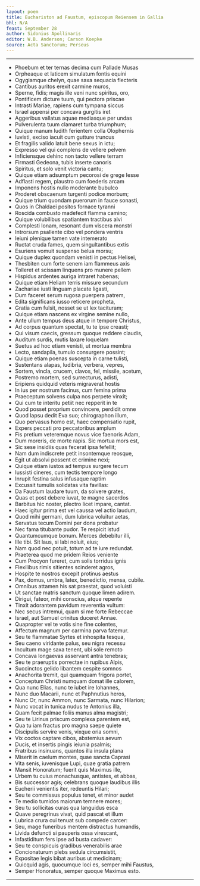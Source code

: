 ```yaml
---
layout: poem
title: Euchariston ad Faustum, episcopum Reiensem in Gallia
bhl: N/A
feast: September 28
author: Sidonius Apollinaris
editor: W.B. Anderson; Carson Koepke
source: Acta Sanctorum; Perseus
---
```


---

- Phoebum et ter ternas decima cum Pallade Musas
- Orpheaque et laticem simulatum fontis equini
- Ogygiamque chelyn, quae saxa sequacia flecteris
- Cantibus auritos erexit carmine muros,
- Sperne, fidis; magis ille veni nunc spiritus, oro,
- Pontificem dicture tuum, qui pectora priscae
- Intrasti Mariae, rapiens cum tympana siccus
- Israel appensi per concava gurgitis iret
- Aggeribus vallatus aquae mediasque per undas
- Pulverulenta tuum clamaret turba triumphum; 
- Quique manum Iudith ferientem colla Olophernis
- Iuvisti, exciso iacuit cum gutture truncus
- Et fragilis valido latuit bene sexus in ictu;
- Expresso vel qui complens de vellere pelvem
- Inficiensque dehinc non tacto vellere terram
- Firmasti Gedeona, tubis inserte canoris
- Spiritus, et solo venit victoria cantu;
- Quique etiam adsumptum pecorosi de grege Iesse
- Adflasti regem, plaustro cum foederis arcam
- Imponens hostis nullo moderante bubulco
- Proderet obscaenum turgenti podice morbum;
- Quique trium quondam puerorum in fauce sonasti,
- Quos in Chaldaei positos fornace tyranni
- Roscida combusto madefecit flamma camino;
- Quique volubilibus spatiantem tractibus alvi
- Complesti Ionam, resonant dum viscera monstri
- Introrsum psallente cibo vel pondera ventris
- Ieiuni plenique tamen vate intemerato
- Ructat cruda fames, quem singultantibus extis
- Esuriens vomuit suspenso belua morsu;
- Quique duplex quondam venisti in pectus Helisei,
- Thesbiten cum forte senem iam flammeus axis
- Tolleret et scissam linquens pro munere pellem
- Hispidus ardentes auriga intraret habenas;
- Quique etiam Heliam terris missure secundum
- Zachariae iusti linguam placate ligasti,
- Dum faceret serum rugosa puerpera patrem,
- Edita significans iusso reticere propheta,
- Gratia cum fulsit, nosset se ut lex tacituram;
- Quique etiam nascens ex virgine semine nullo,
- Ante ullum tempus deus atque in tempore Christus,
- Ad corpus quantum spectat, tu te ipse creasti;
- Qui visum caecis, gressum quoque reddere claudis,
- Auditum surdis, mutis laxare loquelam
- Suetus ad hoc etiam venisti, ut mortua membra
- Lecto, sandapila, tumulo consurgere possint;
- Quique etiam poenas suscepta in carne tulisti,
- Sustentans alapas, ludibria, verbera, vepres,
- Sortem, vincla, crucem, clavos, fel, missile, acetum,
- Postremo mortem, sed surrecturus, adisti,
- Eripiens quidquid veteris migraverat hostis
- In ius per nostrum facinus, cum femina prima
- Praeceptum solvens culpa nos perpete vinxit;
- Qui cum te interitu petiit nec repperit in te
- Quod posset proprium convincere, perdidit omne
- Quod lapsu dedit Eva suo; chirographon illum,
- Quo pervasus homo est, haec compensatio rupit,
- Expers peccati pro peccatoribus amplum
- Fis pretium veteremque novus vice faenoris Adam,
- Dum moreris, de morte rapis. Sic mortua mors est,
- Sic sese insidiis quas fecerat ipsa fefellit;
- Nam dum indiscrete petit insontemque reosque,
- Egit ut absolvi possent et crimine nexi;
- Quique etiam iustos ad tempus surgere tecum
- Iussisti cineres, cum tectis tempore longo
- Inrupit festina salus infusaque raptim
- Excussit tumulis solidatas vita favillas:
- Da Faustum laudare tuum, da solvere grates,
- Quas et post debere iuvat, te magne sacerdos
- Barbitus hic noster, plectro licet impare, cantat.
- Haec igitur prima est vel caussa vel actio laudum,
- Quod mihi germani, dum lubrica voluitur aetas,
- Servatus tecum Domini per dona probatur
- Nec fama titubante pudor. Te respicit istud
- Quantumcumque bonum. Merces debebitur illi,
- Ille tibi. Sit laus, si labi noluit, eius;
- Nam quod nec potuit, totum ad te iure redundat.
- Praeterea quod me pridem Reios veniente
- Cum Procyon fureret, cum solis torridus ignis
- Flexilibus rimis sitientes scinderet agros,
- Hospite te nostros excepit protinus aestus
- Pax, domus, umbra, latex, benedictio, mensa, cubile.
- Omnibus attamen his sat praestat, quod voluisti
- Ut sanctae matris sanctum quoque limen adirem.
- Dirigui, fateor, mihi conscius, atque repente
- Tinxit adorantem pavidum reverentia vultum:
- Nec secus intremui, quam si me forte Rebeccae
- Israel, aut Samuel crinitus duceret Annae.
- Quapropter vel te votis sine fine colentes,
- Affectum magnum per carmina parva fatemur.
- Seu te flammatae Syrtes et inhospita tesqua,
- Seu caeno viridante palus, seu nigra recessu
- Incultum mage saxa tenent, ubi sole remoto
- Concava longaevas asservant antra tenebras;
- Seu te praeruptis porrectae in rupibus Alpis,
- Succinctos gelido libantem cespite somnos
- Anachorita tremit, qui quamquam frigora portet,
- Conceptum Christi numquam domat ille calorem,
- Qua nunc Elias, nunc te iubet ire Iohannes,
- Nunc duo Macarii, nunc et Paphnutius heros,
- Nunc Or, nunc Ammon, nunc Sarmata, nunc Hilarion;
- Nunc vocat in tunica nudus te Antonius illa,
- Quam fecit palmae foliis manus alma magistri;
- Seu te Lirinus priscum complexa parentem est,
- Qua tu iam fractus pro magna saepe quiete
- Discipulis servire venis, vixque oria somni,
- Vix coctos captare cibos, abstemius aevum
- Ducis, et insertis pingis ieiunia psalmis;
- Fratribus insinuans, quantos illa insula plana
- Miserit in caelum montes, quae sancta Caprasi
- Vita senis, iuvenisque Lupi, quae gratia patrem
- Mansit Honoratum; fuerit quis Maximus ille,
- Urbem tu cuius monachusque, antistes, et abbas,
- Bis successor agis; celebrans quoque laudibus illis
- Eucherii venientis iter, redeuntis Hilari;
- Seu te commissus populus tenet, et minor audet
- Te medio tumidos maiorum temnere mores;
- Seu tu sollicitas curas qua languidus esca
- Quave peregrinus vivat, quid pascat et illum
- Lubrica crura cui tenuat sub compede carcer:
- Seu, mage funeribus mentem distractus humandis,
- Livida defuncti si pauperis ossa virescant,
- Infastiditum fers ipse ad busta cadaver:
- Seu te conspicuis gradibus venerabilis arae
- Concionaturum plebs sedula circumsistit,
- Expositae legis bibat auribus ut medicinam;
- Quicquid agis, quocumque loci es, semper mihi Faustus,
- Semper Honoratus, semper quoque Maximus esto.

---
